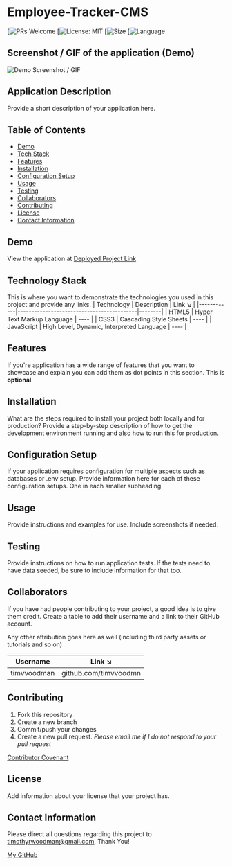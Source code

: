 # Employee-Tracker-CMS

[![PRs Welcome](https://img.shields.io/badge/PRs-welcome-brightgreen.svg?style=flat-square)
[![License: MIT](https://img.shields.io/badge/License-MIT-blue.svg)
[![Size](https://img.shields.io/github/repo-size/timvvoodman/reponame)
[![Language](https://img.shields.io/github/languages/top/timvvoodman/reponamegit)

## Screenshot / GIF of the application (Demo)

![Demo Screenshot / GIF](Link)

## Application Description

Provide a short description of your application here.

## Table of Contents

- [Demo](#demo)
- [Tech Stack](#tech-stack)
- [Features](#features)
- [Installation](#installation)
- [Configuration Setup](#configuration-setup)
- [Usage](#usage)
- [Testing](#testing)
- [Collaborators](#collaborators)
- [Contributing](#contributing)
- [License](#license)
- [Contact Information](#contact-information)

## Demo

View the application at [Deployed Project Link](Link)

## Technology Stack

This is where you want to demonstrate the technologies you used in this project and provide any links.
| Technology | Description | Link ↘️ |
|------------|-------------------------------------------|--------|
| HTML5 | Hyper Text Markup Language | ---- |
| CSS3 | Cascading Style Sheets | ---- |
| JavaScript | High Level, Dynamic, Interpreted Language | ---- |

## Features

If you're application has a wide range of features that you want to showcase and explain you can add them as dot points in this section. This is **optional**.

## Installation

What are the steps required to install your project both locally and for production? Provide a step-by-step description of how to get the development environment running and also how to run this for production.

## Configuration Setup

If your application requires configuration for multiple aspects such as databases or .env setup. Provide information here for each of these configuration setups. One in each smaller subheading.

## Usage

Provide instructions and examples for use. Include screenshots if needed.

## Testing

Provide instructions on how to run application tests. If the tests need to have data seeded, be sure to include information for that too.

## Collaborators

If you have had people contributing to your project, a good idea is to give them credit. Create a table to add their username and a link to their GitHub account.

Any other attribution goes here as well (including third party assets or tutorials and so on)

| Username    | Link ↘️               |
| ----------- | --------------------- |
| timvvoodman | github.com/timvvoodmn |

## Contributing

1. Fork this repository
2. Create a new branch
3. Commit/push your changes
4. Create a new pull request. _Please email me if I do not respond to your pull request_

[Contributor Covenant](https://www.contributor-covenant.org/)

## License

Add information about your license that your project has.

## Contact Information

Please direct all questions regarding this project to timothyrwoodman@gmail.com, Thank You!

[My GitHub](https://github.com/timvvoodman)
